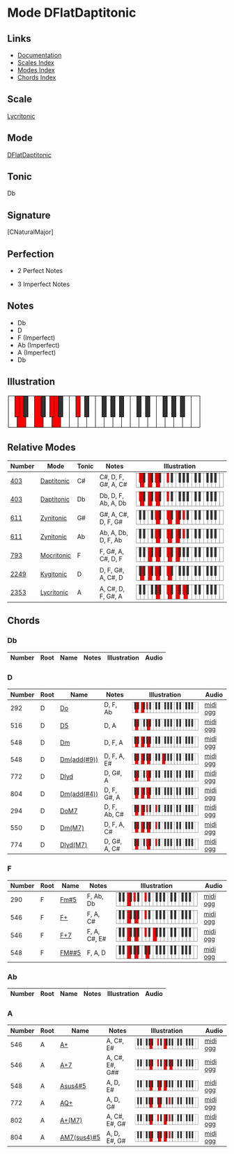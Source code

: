 # Mode DFlatDaptitonic

## Links

- [Documentation](index.md)
- [Scales Index](Scales.md)
- [Modes Index](Modes.md)
- [Chords Index](Chords.md)

## Scale

[Lycritonic](ScaleLycritonic.md)

## Mode

[DFlatDaptitonic](ModeDFlatDaptitonic.md)

## Tonic

Db

## Signature

[CNaturalMajor]

## Perfection

 - 2 Perfect Notes

 - 3 Imperfect Notes

## Notes

- Db
- D
- F (Imperfect)
- Ab (Imperfect)
- A (Imperfect)
- Db

## Illustration

![DFlatDaptitonic](ModeDFlatDaptitonic.png)

## Relative Modes

| Number | Mode | Tonic | Notes | Illustration |
|--------|------|-------|-------|--------------|
| [403](https://ianring.com/musictheory/scales/403) | [Daptitonic](ModeDaptitonic.md) | C# | C#, D, F, G#, A, C# | ![CSharpDaptitonic](ModeCSharpDaptitonic.png) |
| [403](https://ianring.com/musictheory/scales/403) | [Daptitonic](ModeDaptitonic.md) | Db | Db, D, F, Ab, A, Db | ![DFlatDaptitonic](ModeDFlatDaptitonic.png) |
| [611](https://ianring.com/musictheory/scales/611) | [Zynitonic](ModeZynitonic.md) | G# | G#, A, C#, D, F, G# | ![GSharpZynitonic](ModeGSharpZynitonic.png) |
| [611](https://ianring.com/musictheory/scales/611) | [Zynitonic](ModeZynitonic.md) | Ab | Ab, A, Db, D, F, Ab | ![AFlatZynitonic](ModeAFlatZynitonic.png) |
| [793](https://ianring.com/musictheory/scales/793) | [Mocritonic](ModeMocritonic.md) | F | F, G#, A, C#, D, F | ![FNaturalMocritonic](ModeFNaturalMocritonic.png) |
| [2249](https://ianring.com/musictheory/scales/2249) | [Kygitonic](ModeKygitonic.md) | D | D, F, G#, A, C#, D | ![DNaturalKygitonic](ModeDNaturalKygitonic.png) |
| [2353](https://ianring.com/musictheory/scales/2353) | [Lycritonic](ModeLycritonic.md) | A | A, C#, D, F, G#, A | ![ANaturalLycritonic](ModeANaturalLycritonic.png) |

## Chords

### Db

| Number | Root | Name | Notes | Illustration | Audio |
|--------|------|------|-------|--------------|-------|

### D

| Number | Root | Name | Notes | Illustration | Audio |
|--------|------|------|-------|--------------|-------|
| 292 | D | [Do](ChordDNaturalDiminished.md) | D, F, Ab | ![Do](ChordDNaturalDiminishedRootPosition.png) | [midi](ChordDNaturalDiminishedRootPosition.mid) [ogg](ChordDNaturalDiminishedRootPosition.ogg) |
| 516 | D | [D5](ChordDNaturalPowerChord.md) | D, A | ![D5](ChordDNaturalPowerChordRootPosition.png) | [midi](ChordDNaturalPowerChordRootPosition.mid) [ogg](ChordDNaturalPowerChordRootPosition.ogg) |
| 548 | D | [Dm](ChordDNaturalMinor.md) | D, F, A | ![Dm](ChordDNaturalMinorRootPosition.png) | [midi](ChordDNaturalMinorRootPosition.mid) [ogg](ChordDNaturalMinorRootPosition.ogg) |
| 548 | D | [Dm(add(#9))](ChordDNaturalMinorAddSharpNinth.md) | D, F, A, E# | ![Dm(add(#9))](ChordDNaturalMinorAddSharpNinthRootPosition.png) | [midi](ChordDNaturalMinorAddSharpNinthRootPosition.mid) [ogg](ChordDNaturalMinorAddSharpNinthRootPosition.ogg) |
| 772 | D | [Dlyd](ChordDNaturalLydian.md) | D, G#, A | ![Dlyd](ChordDNaturalLydianRootPosition.png) | [midi](ChordDNaturalLydianRootPosition.mid) [ogg](ChordDNaturalLydianRootPosition.ogg) |
| 804 | D | [Dm(add(#4))](ChordDNaturalMinorAddSharpFourth.md) | D, F, G#, A | ![Dm(add(#4))](ChordDNaturalMinorAddSharpFourthRootPosition.png) | [midi](ChordDNaturalMinorAddSharpFourthRootPosition.mid) [ogg](ChordDNaturalMinorAddSharpFourthRootPosition.ogg) |
| 294 | D | [DoM7](ChordDNaturalDiminishedMajorSeventh.md) | D, F, Ab, C# | ![DoM7](ChordDNaturalDiminishedMajorSeventhRootPosition.png) | [midi](ChordDNaturalDiminishedMajorSeventhRootPosition.mid) [ogg](ChordDNaturalDiminishedMajorSeventhRootPosition.ogg) |
| 550 | D | [Dm(M7)](ChordDNaturalMinorMajorSeventh.md) | D, F, A, C# | ![Dm(M7)](ChordDNaturalMinorMajorSeventhRootPosition.png) | [midi](ChordDNaturalMinorMajorSeventhRootPosition.mid) [ogg](ChordDNaturalMinorMajorSeventhRootPosition.ogg) |
| 774 | D | [Dlyd(M7)](ChordDNaturalLydianMajorSeventh.md) | D, G#, A, C# | ![Dlyd(M7)](ChordDNaturalLydianMajorSeventhRootPosition.png) | [midi](ChordDNaturalLydianMajorSeventhRootPosition.mid) [ogg](ChordDNaturalLydianMajorSeventhRootPosition.ogg) |

### F

| Number | Root | Name | Notes | Illustration | Audio |
|--------|------|------|-------|--------------|-------|
| 290 | F | [Fm#5](ChordFNaturalMinorSharpFifth.md) | F, Ab, Db | ![Fm#5](ChordFNaturalMinorSharpFifthRootPosition.png) | [midi](ChordFNaturalMinorSharpFifthRootPosition.mid) [ogg](ChordFNaturalMinorSharpFifthRootPosition.ogg) |
| 546 | F | [F+](ChordFNaturalAugmented.md) | F, A, C# | ![F+](ChordFNaturalAugmentedRootPosition.png) | [midi](ChordFNaturalAugmentedRootPosition.mid) [ogg](ChordFNaturalAugmentedRootPosition.ogg) |
| 546 | F | [F+7](ChordFNaturalAugmentedAugmentedSeventh.md) | F, A, C#, E# | ![F+7](ChordFNaturalAugmentedAugmentedSeventhRootPosition.png) | [midi](ChordFNaturalAugmentedAugmentedSeventhRootPosition.mid) [ogg](ChordFNaturalAugmentedAugmentedSeventhRootPosition.ogg) |
| 548 | F | [FM##5](ChordFNaturalMajorDoubleSharpFifth.md) | F, A, D | ![FM##5](ChordFNaturalMajorDoubleSharpFifthRootPosition.png) | [midi](ChordFNaturalMajorDoubleSharpFifthRootPosition.mid) [ogg](ChordFNaturalMajorDoubleSharpFifthRootPosition.ogg) |

### Ab

| Number | Root | Name | Notes | Illustration | Audio |
|--------|------|------|-------|--------------|-------|

### A

| Number | Root | Name | Notes | Illustration | Audio |
|--------|------|------|-------|--------------|-------|
| 546 | A | [A+](ChordANaturalAugmented.md) | A, C#, E# | ![A+](ChordANaturalAugmentedRootPosition.png) | [midi](ChordANaturalAugmentedRootPosition.mid) [ogg](ChordANaturalAugmentedRootPosition.ogg) |
| 546 | A | [A+7](ChordANaturalAugmentedAugmentedSeventh.md) | A, C#, E#, G## | ![A+7](ChordANaturalAugmentedAugmentedSeventhRootPosition.png) | [midi](ChordANaturalAugmentedAugmentedSeventhRootPosition.mid) [ogg](ChordANaturalAugmentedAugmentedSeventhRootPosition.ogg) |
| 548 | A | [Asus4#5](ChordANaturalSuspendedFourthSharpFifth.md) | A, D, E# | ![Asus4#5](ChordANaturalSuspendedFourthSharpFifthRootPosition.png) | [midi](ChordANaturalSuspendedFourthSharpFifthRootPosition.mid) [ogg](ChordANaturalSuspendedFourthSharpFifthRootPosition.ogg) |
| 772 | A | [AQ+](ChordANaturalQuartalAugmented.md) | A, D, G# | ![AQ+](ChordANaturalQuartalAugmentedRootPosition.png) | [midi](ChordANaturalQuartalAugmentedRootPosition.mid) [ogg](ChordANaturalQuartalAugmentedRootPosition.ogg) |
| 802 | A | [A+(M7)](ChordANaturalAugmentedMajorSeventh.md) | A, C#, E#, G# | ![A+(M7)](ChordANaturalAugmentedMajorSeventhRootPosition.png) | [midi](ChordANaturalAugmentedMajorSeventhRootPosition.mid) [ogg](ChordANaturalAugmentedMajorSeventhRootPosition.ogg) |
| 804 | A | [AM7(sus4)#5](ChordANaturalMajorSeventhSuspendedFourthSharpFifth.md) | A, D, E#, G# | ![AM7(sus4)#5](ChordANaturalMajorSeventhSuspendedFourthSharpFifthRootPosition.png) | [midi](ChordANaturalMajorSeventhSuspendedFourthSharpFifthRootPosition.mid) [ogg](ChordANaturalMajorSeventhSuspendedFourthSharpFifthRootPosition.ogg) |


